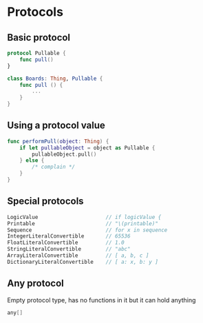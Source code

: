 # Protocols

## Basic protocol
```swift
protocol Pullable {
    func pull()
}

class Boards: Thing, Pullable {
    func pull () {
        ...
    }
}
```

## Using a protocol value
```swift
func performPull(object: Thing) {
    if let pullableObject = object as Pullable {
        pullableObject.pull()
    } else {
        /* complain */
    }
}
```

## Special protocols
```swift
LogicValue                      // if logicValue {
Printable                       // "\(printable)"
Sequence                        // for x in sequence
IntegerLiteralConvertible       // 65536
FloatLiteralConvertible         // 1.0
StringLiteralConvertible        // "abc"
ArrayLiteralConvertible         // [ a, b, c ]
DictionaryLiteralConvertible    // [ a: x, b: y ]
```

## Any protocol
Empty protocol type, has no functions in it but it can hold anything

```swift
any[]
```